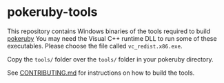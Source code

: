 # pokeruby-tools

This repository contains Windows binaries of the tools required to build [pokeruby](https://github.com/pret/pokeruby)
You may need the Visual C++ runtime DLL to run some of these executables. Please choose the file called `vc_redist.x86.exe`.

Copy the `tools/` folder over the `tools/` folder in your pokeruby directory.

See [CONTRIBUTING.md](CONTRIBUTING.md) for instructions on how to build the tools.

